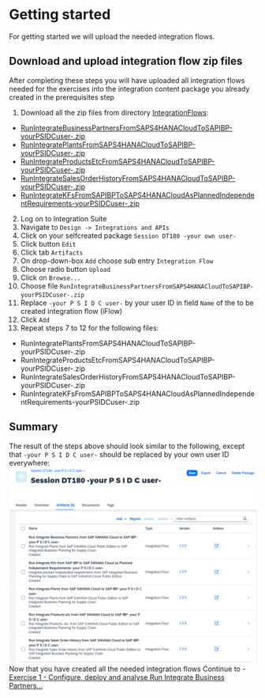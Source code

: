 # Getting started

For getting started we will upload the needed integration flows.

## Download and upload integration flow zip files

After completing these steps you will have uploaded all integration flows needed for the exercises into the integration content package you already created in the prerequisites step

1. Download all the zip files from directory [IntegrationFlows](/IntegrationFlows/):
 - [RunIntegrateBusinessPartnersFromSAPS4HANACloudToSAPIBP-yourPSIDCuser-.zip](/IntegrationFlows/RunIntegrateBusinessPartnersFromSAPS4HANACloudToSAPIBP-yourPSIDCuser-.zip)
 - [RunIntegratePlantsFromSAPS4HANACloudToSAPIBP-yourPSIDCuser-.zip](/IntegrationFlows/RunIntegratePlantsFromSAPS4HANACloudToSAPIBP-yourPSIDCuser-.zip)
 - [RunIntegrateProductsEtcFromSAPS4HANACloudToSAPIBP-yourPSIDCuser-.zip](/IntegrationFlows/RunIntegrateProductsEtcFromSAPS4HANACloudToSAPIBP-yourPSIDCuser-.zip)
 - [RunIntegrateSalesOrderHistoryFromSAPS4HANACloudToSAPIBP-yourPSIDCuser-.zip](/IntegrationFlows/RunIntegrateSalesOrderHistoryFromSAPS4HANACloudToSAPIBP-yourPSIDCuser-.zip)
 - [RunIntegrateKFsFromSAPIBPToSAPS4HANACloudAsPlannedIndependentRequirements-yourPSIDCuser-.zip](/IntegrationFlows/RunIntegrateKFsFromSAPIBPToSAPS4HANACloudAsPlannedIndependentRequirements-yourPSIDCuser-.zip)
2.	Log on to Integration Suite
3.	Navigate to `Design -> Integrations and APIs`
4.	Click on your selfcreated package `Session DT180 -your own user-`
5.	Click button `Edit`
6.	Click tab `Artifacts`
7.	On drop-down-box `Add` choose sub entry `Integration Flow`
8.	Choose radio button `Upload`
9.	Click on `Browse...`
10.	Choose file `RunIntegrateBusinessPartnersFromSAPS4HANACloudToSAPIBP-yourPSIDCuser-.zip`
11.	Replace `-your P S I D C user-` by your user ID in field `Name` of the to be created integration flow (iFlow)
12.	Click `Add`
13.	Repeat steps 7 to 12 for the following files:
- RunIntegratePlantsFromSAPS4HANACloudToSAPIBP-yourPSIDCuser-.zip
- RunIntegrateProductsEtcFromSAPS4HANACloudToSAPIBP-yourPSIDCuser-.zip
- RunIntegrateSalesOrderHistoryFromSAPS4HANACloudToSAPIBP-yourPSIDCuser-.zip
- RunIntegrateKFsFromSAPIBPToSAPS4HANACloudAsPlannedIndependentRequirements-yourPSIDCuser-.zip

## Summary
The result of the steps above should look similar to the following, except that `-your P S I D C user-` should be replaced by your own user ID everywhere:
<br>![](/exercises/ex0/images/SessionDT180Package.gif)
Now that you have created all the needed integration flows
Continue to - [Exercise 1 - Configure, deploy and analyse Run Integrate Business Partners...](../ex1/README.md)
